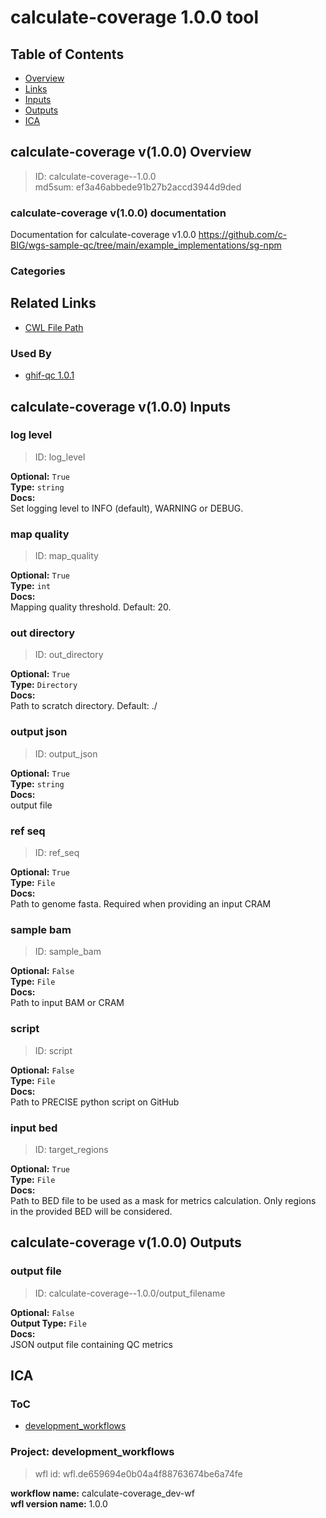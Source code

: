 
calculate-coverage 1.0.0 tool
=============================

## Table of Contents
  
- [Overview](#calculate-coverage-v100-overview)  
- [Links](#related-links)  
- [Inputs](#calculate-coverage-v100-inputs)  
- [Outputs](#calculate-coverage-v100-outputs)  
- [ICA](#ica)  


## calculate-coverage v(1.0.0) Overview



  
> ID: calculate-coverage--1.0.0  
> md5sum: ef3a46abbede91b27b2accd3944d9ded

### calculate-coverage v(1.0.0) documentation
  
Documentation for calculate-coverage v1.0.0
https://github.com/c-BIG/wgs-sample-qc/tree/main/example_implementations/sg-npm 

### Categories
  


## Related Links
  
- [CWL File Path](../../../../../../tools/calculate-coverage/1.0.0/calculate-coverage__1.0.0.cwl)  


### Used By
  
- [ghif-qc 1.0.1](../../../workflows/ghif-qc/1.0.1/ghif-qc__1.0.1.md)  

  


## calculate-coverage v(1.0.0) Inputs

### log level



  
> ID: log_level
  
**Optional:** `True`  
**Type:** `string`  
**Docs:**  
Set logging level to INFO (default), WARNING or DEBUG.


### map quality



  
> ID: map_quality
  
**Optional:** `True`  
**Type:** `int`  
**Docs:**  
Mapping quality threshold. Default: 20.


### out directory



  
> ID: out_directory
  
**Optional:** `True`  
**Type:** `Directory`  
**Docs:**  
Path to scratch directory. Default: ./


### output json



  
> ID: output_json
  
**Optional:** `True`  
**Type:** `string`  
**Docs:**  
output file


### ref seq



  
> ID: ref_seq
  
**Optional:** `True`  
**Type:** `File`  
**Docs:**  
Path to genome fasta. Required when providing an input CRAM


### sample bam



  
> ID: sample_bam
  
**Optional:** `False`  
**Type:** `File`  
**Docs:**  
Path to input BAM or CRAM


### script



  
> ID: script
  
**Optional:** `False`  
**Type:** `File`  
**Docs:**  
Path to PRECISE python script on GitHub


### input bed



  
> ID: target_regions
  
**Optional:** `True`  
**Type:** `File`  
**Docs:**  
Path to BED file to be used as a mask for metrics calculation. 
Only regions in the provided BED will be considered.

  


## calculate-coverage v(1.0.0) Outputs

### output file



  
> ID: calculate-coverage--1.0.0/output_filename  

  
**Optional:** `False`  
**Output Type:** `File`  
**Docs:**  
JSON output file containing QC metrics
  

  


## ICA

### ToC
  
- [development_workflows](#project-development_workflows)  


### Project: development_workflows


> wfl id: wfl.de659694e0b04a4f88763674be6a74fe  

  
**workflow name:** calculate-coverage_dev-wf  
**wfl version name:** 1.0.0  

  

